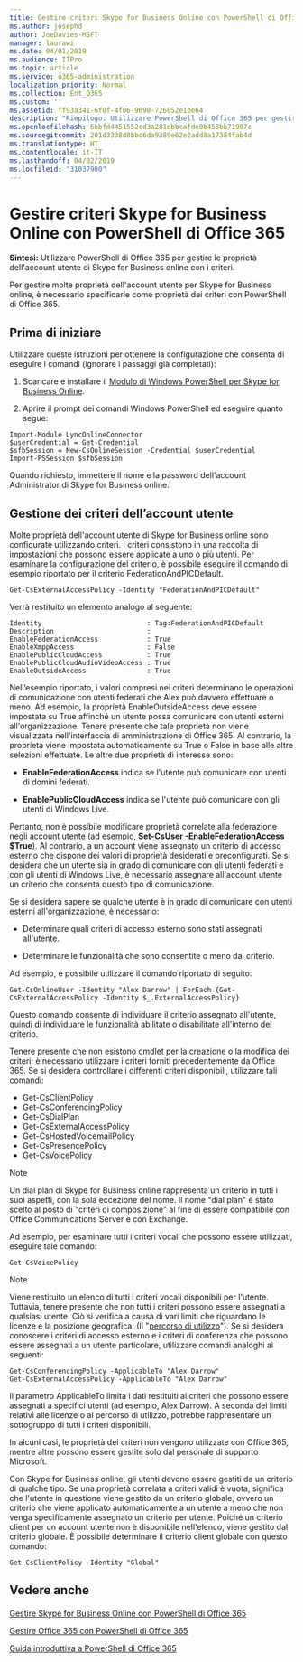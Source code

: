 ```yaml
---
title: Gestire criteri Skype for Business Online con PowerShell di Office 365
ms.author: josephd
author: JoeDavies-MSFT
manager: laurawi
ms.date: 04/01/2019
ms.audience: ITPro
ms.topic: article
ms.service: o365-administration
localization_priority: Normal
ms.collection: Ent_O365
ms.custom: ''
ms.assetid: ff93a341-6f0f-4f06-9690-726052e1be64
description: "Riepilogo: Utilizzare PowerShell di Office 365 per gestire le proprietà dell'account utente di Skype for Business online con i criteri."
ms.openlocfilehash: 6bbfd4451552cd3a281dbbcafde0b458bb71907c
ms.sourcegitcommit: 201d3338d8bbc6da9389e62e2add8a17384fab4d
ms.translationtype: HT
ms.contentlocale: it-IT
ms.lasthandoff: 04/02/2019
ms.locfileid: "31037900"
---
```

# <a name="manage-skype-for-business-online-policies-with-office-365-powershell"></a>Gestire criteri Skype for Business Online con PowerShell di Office 365

 **Sintesi:** Utilizzare PowerShell di Office 365 per gestire le proprietà dell'account utente di Skype for Business online con i criteri.
  
Per gestire molte proprietà dell'account utente per Skype for Business online, è necessario specificarle come proprietà dei criteri con PowerShell di Office 365.
  
## <a name="before-you-begin"></a>Prima di iniziare

Utilizzare queste istruzioni per ottenere la configurazione che consenta di eseguire i comandi (ignorare i passaggi già completati):
  
1. Scaricare e installare il [Modulo di Windows PowerShell per Skype for Business Online](https://www.microsoft.com/download/details.aspx?id=39366).
    
2. Aprire il prompt dei comandi Windows PowerShell ed eseguire quanto segue: 
    
```
Import-Module LyncOnlineConnector
$userCredential = Get-Credential
$sfbSession = New-CsOnlineSession -Credential $userCredential
Import-PSSession $sfbSession
  ```

Quando richiesto, immettere il nome e la password dell'account Administrator di Skype for Business online.
    
## <a name="manage-user-account-policies"></a>Gestione dei criteri dell’account utente

Molte proprietà dell'account utente di Skype for Business online sono configurate utilizzando criteri. I criteri consistono in una raccolta di impostazioni che possono essere applicate a uno o più utenti. Per esaminare la configurazione del criterio, è possibile eseguire il comando di esempio riportato per il criterio FederationAndPICDefault.
  
```
Get-CsExternalAccessPolicy -Identity "FederationAndPICDefault"
```

Verrà restituito un elemento analogo al seguente:
  
```
Identity                          : Tag:FederationAndPICDefault
Description                       :
EnableFederationAccess            : True
EnableXmppAccess                  : False
EnablePublicCloudAccess           : True
EnablePublicCloudAudioVideoAccess : True
EnableOutsideAccess               : True
```

Nell’esempio riportato, i valori compresi nei criteri determinano le operazioni di comunicazione con utenti federati che Alex può davvero effettuare o meno. Ad esempio, la proprietà EnableOutsideAccess deve essere impostata su True affinché un utente possa comunicare con utenti esterni all'organizzazione. Tenere presente che tale proprietà non viene visualizzata nell'interfaccia di amministrazione di Office 365. Al contrario, la proprietà viene impostata automaticamente su True o False in base alle altre selezioni effettuate. Le altre due proprietà di interesse sono:
  
- **EnableFederationAccess** indica se l'utente può comunicare con utenti di domini federati.
    
- **EnablePublicCloudAccess** indica se l'utente può comunicare con gli utenti di Windows Live.
    
Pertanto, non è possibile modificare proprietà correlate alla federazione negli account utente (ad esempio, **Set-CsUser -EnableFederationAccess $True**). Al contrario, a un account viene assegnato un criterio di accesso esterno che dispone dei valori di proprietà desiderati e preconfigurati. Se si desidera che un utente sia in grado di comunicare con gli utenti federati e con gli utenti di Windows Live, è necessario assegnare all'account utente un criterio che consenta questo tipo di comunicazione.
  
Se si desidera sapere se qualche utente è in grado di comunicare con utenti esterni all'organizzazione, è necessario:
  
- Determinare quali criteri di accesso esterno sono stati assegnati all'utente.
    
- Determinare le funzionalità che sono consentite o meno dal criterio.
    
Ad esempio, è possibile utilizzare il comando riportato di seguito:
  
```
Get-CsOnlineUser -Identity "Alex Darrow" | ForEach {Get-CsExternalAccessPolicy -Identity $_.ExternalAccessPolicy}
```

Questo comando consente di individuare il criterio assegnato all'utente, quindi di individuare le funzionalità abilitate o disabilitate all'interno del criterio.
  
Tenere presente che non esistono cmdlet per la creazione o la modifica dei criteri: è necessario utilizzare i criteri forniti precedentemente da Office 365. Se si desidera controllare i differenti criteri disponibili, utilizzare tali comandi:
  
- Get-CsClientPolicy       
- Get-CsConferencingPolicy        
- Get-CsDialPlan            
- Get-CsExternalAccessPolicy                         
- Get-CsHostedVoicemailPolicy                        
- Get-CsPresencePolicy                               
- Get-CsVoicePolicy                                  

> [!NOTE]
> Un dial plan di Skype for Business online rappresenta un criterio in tutti i suoi aspetti, con la sola eccezione del nome. Il nome "dial plan" è stato scelto al posto di "criteri di composizione" al fine di essere compatibile con Office Communications Server e con Exchange. 
  
Ad esempio, per esaminare tutti i criteri vocali che possono essere utilizzati, eseguire tale comando:
  
```
Get-CsVoicePolicy
```

> [!NOTE]
> Viene restituito un elenco di tutti i criteri vocali disponibili per l'utente. Tuttavia, tenere presente che non tutti i criteri possono essere assegnati a qualsiasi utente. Ciò si verifica a causa di vari limiti che riguardano le licenze e la posizione geografica. (Il "[percorso di utilizzo](https://msdn.microsoft.com/it-IT/library/azure/dn194136.aspx)"). Se si desidera conoscere i criteri di accesso esterno e i criteri di conferenza che possono essere assegnati a un utente particolare, utilizzare comandi analoghi ai seguenti: 

```
Get-CsConferencingPolicy -ApplicableTo "Alex Darrow"
Get-CsExternalAccessPolicy -ApplicableTo "Alex Darrow"
```

Il parametro ApplicableTo limita i dati restituiti ai criteri che possono essere assegnati a specifici utenti (ad esempio, Alex Darrow). A seconda dei limiti relativi alle licenze o al percorso di utilizzo, potrebbe rappresentare un sottogruppo di tutti i criteri disponibili. 
  
In alcuni casi, le proprietà dei criteri non vengono utilizzate con Office 365, mentre altre possono essere gestite solo dal personale di supporto Microsoft. 
  
Con Skype for Business online, gli utenti devono essere gestiti da un criterio di qualche tipo. Se una proprietà correlata a criteri validi è vuota, significa che l'utente in questione viene gestito da un criterio globale, ovvero un criterio che viene applicato automaticamente a un utente a meno che non venga specificamente assegnato un criterio per utente. Poiché un criterio client per un account utente non è disponibile nell'elenco, viene gestito dal criterio globale. È possibile determinare il criterio client globale con questo comando:
  
```
Get-CsClientPolicy -Identity "Global"
```

## <a name="see-also"></a>Vedere anche

#### 

[Gestire Skype for Business Online con PowerShell di Office 365](manage-skype-for-business-online-with-office-365-powershell.md)
  
[Gestire Office 365 con PowerShell di Office 365](manage-office-365-with-office-365-powershell.md)
  
[Guida introduttiva a PowerShell di Office 365](getting-started-with-office-365-powershell.md)

